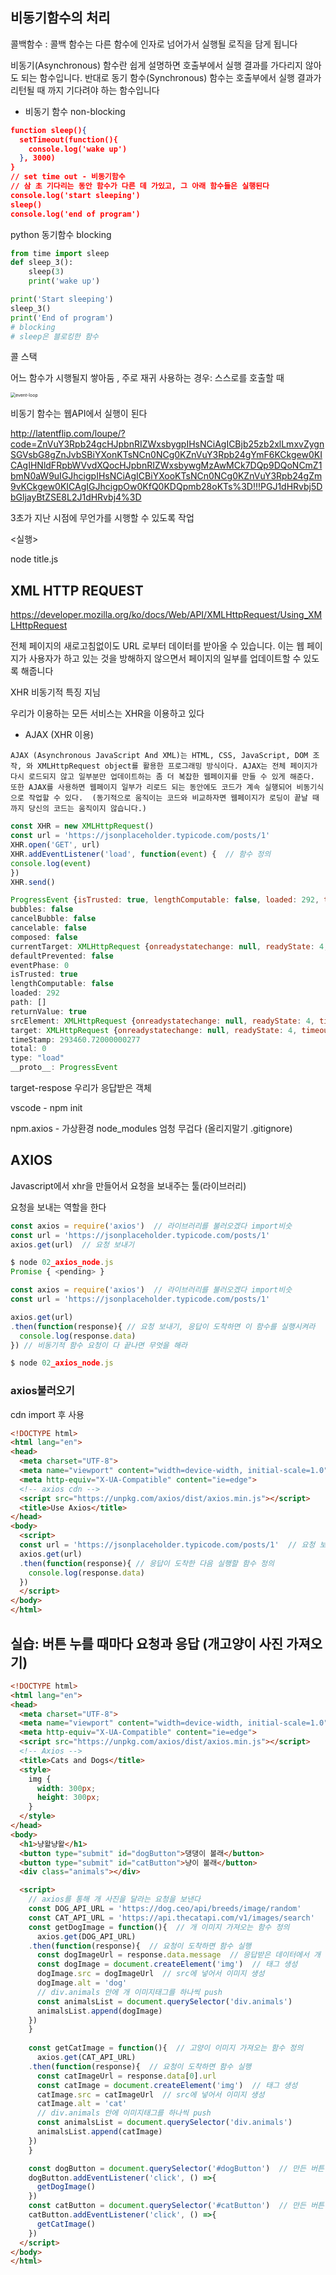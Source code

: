 ## 비동기함수의 처리

콜백함수 :  콜백 함수는 다른 함수에 인자로 넘어가서 실행될 로직을 담게 됩니다 

비동기(Asynchronous) 함수란 쉽게 설명하면 호출부에서 실행 결과를 가다리지 않아도 되는 함수입니다.
반대로 동기 함수(Synchronous) 함수는 호출부에서 실행 결과가 리턴될 때 까지 기다려야 하는 함수입니다 

* 비동기 함수 non-blocking

```json
function sleep(){
  setTimeout(function(){
    console.log('wake up')
  }, 3000)
}
// set time out - 비동기함수
// 삼 초 기다리는 동안 함수가 다른 데 가있고, 그 아래 함수들은 실행된다
console.log('start sleeping')
sleep()
console.log('end of program')
```

python 동기함수 blocking

```python
from time import sleep
def sleep_3():
    sleep(3)
    print('wake up')

print('Start sleeping')
sleep_3()
print('End of program')
# blocking
# sleep은 블로킹한 함수
```

콜 스택

어느 함수가 시행될지 쌓아둠 , 주로 재귀 사용하는 경우: 스스로를 호출할 때

<img src="C:\Users\student\development\JavaScript\03\event-loop.gif" alt="event-loop" style="zoom: 50%;" />

비동기 함수는 웹API에서 실행이 된다

 http://latentflip.com/loupe/?code=ZnVuY3Rpb24gcHJpbnRIZWxsbygpIHsNCiAgICBjb25zb2xlLmxvZygnSGVsbG8gZnJvbSBiYXonKTsNCn0NCg0KZnVuY3Rpb24gYmF6KCkgew0KICAgIHNldFRpbWVvdXQocHJpbnRIZWxsbywgMzAwMCk7DQp9DQoNCmZ1bmN0aW9uIGJhcigpIHsNCiAgICBiYXooKTsNCn0NCg0KZnVuY3Rpb24gZm9vKCkgew0KICAgIGJhcigpOw0KfQ0KDQpmb28oKTs%3D!!!PGJ1dHRvbj5DbGljayBtZSE8L2J1dHRvbj4%3D 

3초가 지난 시점에 무언가를 시행할 수 있도록 작업

<실행>

node title.js



##  XML HTTP REQUEST

 https://developer.mozilla.org/ko/docs/Web/API/XMLHttpRequest/Using_XMLHttpRequest 

전체 페이지의 새로고침없이도 URL 로부터 데이터를 받아올 수 있습니다. 이는 웹 페이지가 사용자가 하고 있는 것을 방해하지 않으면서 페이지의 일부를 업데이트할 수 있도록 해줍니다 

XHR 비동기적 특징 지님

우리가 이용하는 모든 서비스는 XHR을 이용하고 있다

* AJAX (XHR 이용)

```
AJAX (Asynchronous JavaScript And XML)는 HTML, CSS, JavaScript, DOM 조작, 와 XMLHttpRequest object를 활용한 프로그래밍 방식이다. AJAX는 전체 페이지가 다시 로드되지 않고 일부분만 업데이트하는 좀 더 복잡한 웹페이지를 만들 수 있게 해준다. 또한 AJAX를 사용하면 웹페이지 일부가 리로드 되는 동안에도 코드가 계속 실행되어 비동기식으로 작업할 수 있다.  (동기적으로 움직이는 코드와 비교하자면 웹페이지가 로딩이 끝날 때 까지 당신의 코드는 움직이지 않습니다.)
```

```javascript
const XHR = new XMLHttpRequest()
const url = 'https://jsonplaceholder.typicode.com/posts/1'
XHR.open('GET', url)
XHR.addEventListener('load', function(event) {  // 함수 정의
console.log(event)
})
XHR.send()

ProgressEvent {isTrusted: true, lengthComputable: false, loaded: 292, total: 0, type: "load", …}
bubbles: false
cancelBubble: false
cancelable: false
composed: false
currentTarget: XMLHttpRequest {onreadystatechange: null, readyState: 4, timeout: 0, withCredentials: false, upload: XMLHttpRequestUpload, …}
defaultPrevented: false
eventPhase: 0
isTrusted: true
lengthComputable: false
loaded: 292
path: []
returnValue: true
srcElement: XMLHttpRequest {onreadystatechange: null, readyState: 4, timeout: 0, withCredentials: false, upload: XMLHttpRequestUpload, …}
target: XMLHttpRequest {onreadystatechange: null, readyState: 4, timeout: 0, withCredentials: false, upload: XMLHttpRequestUpload, …}
timeStamp: 293460.72000000277
total: 0
type: "load"
__proto__: ProgressEvent
```

target-respose 우리가 응답받은 객체

vscode - npm init

npm.axios - 가상환경 node_modules 엄청 무겁다 (올리지말기 .gitignore)



## AXIOS

Javascript에서 xhr을 만들어서 요청을 보내주는 툴(라이브러리)

요청을 보내는 역할을 한다

```javascript
const axios = require('axios')  // 라이브러리를 불러오겠다 import비슷
const url = 'https://jsonplaceholder.typicode.com/posts/1'
axios.get(url)  // 요청 보내기

$ node 02_axios_node.js
Promise { <pending> }
```

```javascript
const axios = require('axios')  // 라이브러리를 불러오겠다 import비슷
const url = 'https://jsonplaceholder.typicode.com/posts/1'

axios.get(url)
.then(function(response){ // 요청 보내기, 응답이 도착하면 이 함수를 실행시켜라
  console.log(response.data)
}) // 비동기적 함수 요청이 다 끝나면 무엇을 해라

$ node 02_axios_node.js
```

### axios불러오기

cdn import 후 사용

```html
<!DOCTYPE html>
<html lang="en">
<head>
  <meta charset="UTF-8">
  <meta name="viewport" content="width=device-width, initial-scale=1.0">
  <meta http-equiv="X-UA-Compatible" content="ie=edge">
  <!-- axios cdn -->
  <script src="https://unpkg.com/axios/dist/axios.min.js"></script>
  <title>Use Axios</title>
</head>
<body>
  <script>
  const url = 'https://jsonplaceholder.typicode.com/posts/1'  // 요청 보낼 url 정의
  axios.get(url)
  .then(function(response){ // 응답이 도착한 다음 실행할 함수 정의
    console.log(response.data)
  })  
  </script>
</body>
</html>
```



## 실습:  버튼 누를 때마다 요청과 응답 (개고양이 사진 가져오기)

```html
<!DOCTYPE html>
<html lang="en">
<head>
  <meta charset="UTF-8">
  <meta name="viewport" content="width=device-width, initial-scale=1.0">
  <meta http-equiv="X-UA-Compatible" content="ie=edge">
  <script src="https://unpkg.com/axios/dist/axios.min.js"></script>
  <!-- Axios -->
  <title>Cats and Dogs</title>
  <style>
    img {
      width: 300px;
      height: 300px;
    }
  </style>
</head>
<body>
  <h1>냥왈냥왈</h1>
  <button type="submit" id="dogButton">댕댕이 볼래</button>
  <button type="submit" id="catButton">냥이 볼래</button>
  <div class="animals"></div>

  <script>
    // axios를 통해 개 사진을 달라는 요청을 보낸다
    const DOG_API_URL = 'https://dog.ceo/api/breeds/image/random'
    const CAT_API_URL = 'https://api.thecatapi.com/v1/images/search'
    const getDogImage = function(){  // 개 이미지 가져오는 함수 정의
      axios.get(DOG_API_URL)
    .then(function(response){  // 요청이 도착하면 함수 실행
      const dogImageUrl = response.data.message  // 응답받은 데이터에서 개 url을 꺼냄
      const dogImage = document.createElement('img')  // 태그 생성
      dogImage.src = dogImageUrl  // src에 넣어서 이미지 생성
      dogImage.alt = 'dog'
      // div.animals 안에 개 이미지태그를 하나씩 push
      const animalsList = document.querySelector('div.animals')
      animalsList.append(dogImage)
    })
    }
    
    const getCatImage = function(){  // 고양이 이미지 가져오는 함수 정의
      axios.get(CAT_API_URL)
    .then(function(response){  // 요청이 도착하면 함수 실행
      const catImageUrl = response.data[0].url 
      const catImage = document.createElement('img')  // 태그 생성
      catImage.src = catImageUrl  // src에 넣어서 이미지 생성
      catImage.alt = 'cat'
      // div.animals 안에 이미지태그를 하나씩 push
      const animalsList = document.querySelector('div.animals')
      animalsList.append(catImage)
    })
    }

    const dogButton = document.querySelector('#dogButton')  // 만든 버튼 정의하기
    dogButton.addEventListener('click', () =>{
      getDogImage()
    })
    const catButton = document.querySelector('#catButton')  // 만든 버튼 정의하기
    catButton.addEventListener('click', () =>{
      getCatImage()
    })
  </script>
</body>
</html>
```



